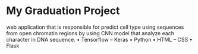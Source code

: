 # My Graduation Project


web application that is responsible for predict
cell type using sequences from open chromatin regions by using CNN model that analyze each character in
DNA sequence.
• Tensorflow – Keras
• Python
• HTML – CSS
• Flask

